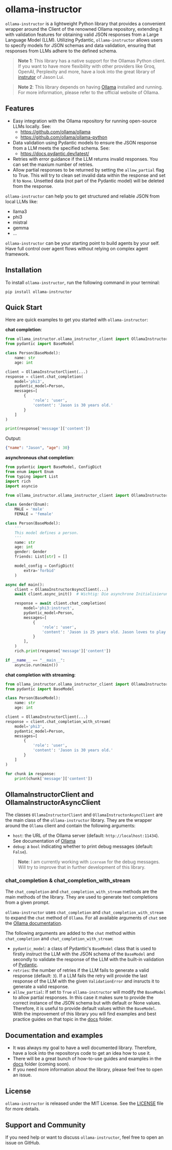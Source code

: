 # ollama-instructor

`ollama-instructor` is a lightweight Python library that provides a convenient wrapper around the Client of the renowned Ollama repository, extending it with validation features for obtaining valid JSON responses from a Large Language Model (LLM). Utilizing Pydantic, `ollama-instructor` allows users to specify models for JSON schemas and data validation, ensuring that responses from LLMs adhere to the defined schema.

> **Note 1**: This library has a native support for the Ollamas Python client. If you want to have more flexibility with other providers like Groq, OpenAI, Perplexity and more, have a look into the great library of [instrutor](https://github.com/jxnl/instructor) of Jason Lui.

> **Note 2**: This library depends on having [Ollama](https://ollama.com) installed and running. For more information, please refer to the official website of Ollama.

## Features

- Easy integration with the Ollama repository for running open-source LLMs locally. See: 
    - https://github.com/ollama/ollama
    - https://github.com/ollama/ollama-python
- Data validation using Pydantic models to ensure the JSON response from a LLM meets the specified schema. See:
    - https://docs.pydantic.dev/latest/
- Retries with error guidance if the LLM returns invalid responses. You can set the maxium number of retries.
- Allow partial responses to be returned by setting the `allow_partial` flag to True. This will try to clean set invalid data within the response and set it to `None`. Unsetted data (not part of the Pydantic model) will be deleted from the response.

`ollama-instructor` can help you to get structured and reliable JSON from local LLMs like:
- llama3
- phi3
- mistral
- gemma
- ...

`ollama-instructor` can be your starting point to build agents by your self. Have full control over agent flows without relying on complex agent framework.


## Installation

To install `ollama-instructor`, run the following command in your terminal:

```
pip install ollama-instructor
```


## Quick Start

Here are quick examples to get you started with `ollama-instructor`:

**chat completion**:
```python
from ollama_instructor.ollama_instructor_client import OllamaInstructorClient
from pydantic import BaseModel

class Person(BaseModel):
    name: str
    age: int

client = OllamaInstructorClient(...)
response = client.chat_completion(
    model='phi3', 
    pydantic_model=Person, 
    messages=[
        {
            'role': 'user',
            'content': 'Jason is 30 years old.'
        }
    ]
)

print(response['message']['content'])
```
Output:
```json
{"name": "Jason", "age": 30}
```

**asynchronous chat completion**:
```python
from pydantic import BaseModel, ConfigDict
from enum import Enum
from typing import List
import rich
import asyncio

from ollama_instructor.ollama_instructor_client import OllamaInstructorAsyncClient

class Gender(Enum):
    MALE = 'male'
    FEMALE = 'female'

class Person(BaseModel):
    '''
    This model defines a person.
    '''
    name: str
    age: int
    gender: Gender
    friends: List[str] = []

    model_config = ConfigDict(
        extra='forbid'
    )

async def main():
    client = OllamaInstructorAsyncClient(...)
    await client.async_init()  # Wichtig: Die asynchrone Initialisierung aufrufen

    response = await client.chat_completion(
        model='phi3:instruct',
        pydantic_model=Person,
        messages=[
            {
                'role': 'user',
                'content': 'Jason is 25 years old. Jason loves to play soccer with his friends Nick and Gabriel. His favorite food is pizza.'
            }
        ],
    )
    rich.print(response['message']['content'])

if __name__ == "__main__":
    asyncio.run(main())
```

**chat completion with streaming**:
```python
from ollama_instructor.ollama_instructor_client import OllamaInstructorClient
from pydantic import BaseModel

class Person(BaseModel):
    name: str
    age: int

client = OllamaInstructorClient(...)
response = client.chat_completion_with_stream(
    model='phi3', 
    pydantic_model=Person, 
    messages=[
        {
            'role': 'user',
            'content': 'Jason is 30 years old.'
        }
    ]
)

for chunk in response:
    print(chunk['message']['content'])
```

## OllamaInstructorClient and OllamaInstructorAsyncClient

The classes `OllamaInstructorClient` and `OllamaInstructorAsyncClient` are the main class of the `ollama-instructor` library. They are the wrapper around the `Ollama` client and contain the following arguments:
- `host`: the URL of the Ollama server (default: `http://localhost:11434`). See documentation of [Ollama](https://github.com/ollama/ollama)
- `debug`: a `bool` indicating whether to print debug messages (default: `False`). 

> **Note**: I am currently working with `iceream` for the debug messages. Will try to improve that in further development of this library.

### chat_completion & chat_completion_with_stream

The `chat_completion` and `chat_completion_with_stream` methods are the main methods of the library. They are used to generate text completions from a given prompt.

`ollama-instructor` uses `chat_completion` and `chat_completion_with_stream` to expand the `chat` method of `Ollama`. For all available arguments of `chat` see the [Ollama documentation](https://github.com/ollama/ollama).

The following arguments are added to the `chat` method within `chat_completion` and `chat_completion_with_stream`:
- `pydantic_model`: a class of Pydantic's `BaseModel` class that is used to firstly instruct the LLM with the JSON schema of the `BaseModel` and secondly to validate the response of the LLM with the built-in validation of [Pydantic](https://docs.pydantic.dev/latest/).
- `retries`: the number of retries if the LLM fails to generate a valid response (default: `3`). If a LLM fails the retry will provide the last response of the LLM with the given `ValidationError` and insructs it to generate a valid response.
- `allow_partial`: If set to `True` `ollama-instructor` will modify the `BaseModel` to allow partial responses. In this case it makes sure to provide the correct instance of the JSON schema but with default or None values. Therefore, it is useful to provide default values within the `BaseModel`. With the improvement of this library you will find examples and best practice guides on that topic in the [docs](/docs/) folder.


## Documentation and examples
- It was always my goal to have a well documented library. Therefore, have a look into the repositorys code to get an idea how to use it.
- There will be a great bunch of how-to-use guides and examples in the [docs](/docs/) folder (coming soon).
- If you need more information about the library, please feel free to open an issue.


## License

`ollama-instructor` is released under the MIT License. See the [LICENSE](LICENSE) file for more details.


## Support and Community

If you need help or want to discuss `ollama-instructor`, feel free to open an issue on GitHub.

